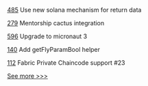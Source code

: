 
[485](https://github.com/hyperledger-labs/solang/pull/485) Use new solana mechanism for return data

[279](https://github.com/hyperledger-labs/blockchain-carbon-accounting/pull/279) Mentorship cactus integration

[596](https://github.com/hyperledger-labs/business-partner-agent/pull/596) Upgrade to micronaut 3

[140](https://github.com/hyperledger-labs/firefly-ethconnect/pull/140) Add getFlyParamBool helper

[112](https://github.com/hyperledger-labs/fabric-smart-client/pull/112) Fabric Private Chaincode support #23


[See more >>>](https://start-here.hyperledger.org/pull-requests)
